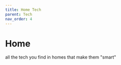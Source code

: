 ```yaml
---
title: Home Tech
parent: Tech
nav_order: 4
---
```

# Home

all the tech you find in homes that make them "smart"
